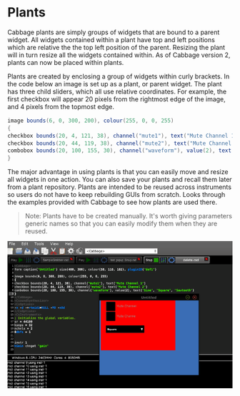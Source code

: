 # Plants

Cabbage plants are simply groups of widgets that are bound to a parent widget. All widgets contained within a plant have top and left positions which are relative the the top left position of the parent. Resizing the plant will in turn resize all the widgets contained within. As of Cabbage version 2, plants can now be placed within plants.  

Plants are created by enclosing a group of widgets within curly brackets. In the code below an image is set up as a plant, or parent widget. The plant has three child sliders, which all use relative coordinates. For example, the first checkbox will appear 20 pixels from the rightmost edge of the image, and 4 pixels from the topmost edge. 

```csharp
image bounds(6, 0, 300, 200), colour(255, 0, 0, 255)
{
checkbox bounds(20, 4, 121, 38), channel("mute1"), text("Mute Channel 1")
checkbox bounds(20, 44, 119, 38), channel("mute2"), text("Mute Channel 2")
combobox bounds(20, 100, 155, 30), channel("waveform"), value(2), text("Sine", "Square", "Sawtooth") 
}
``` 

The major advantage in using plants is that you can easily move and resize all widgets in one action. You can also save your plants and recall them later from a plant repository. Plants are intended to be reused across instruments so users do not have to keep rebuilding GUIs from scratch. Looks through the examples provided with Cabbage to see how plants are used there.  

> Note: Plants have to be created manually. It's worth giving parameters generic names so that you can easily modify them when they are reused. 

![Plants](images/plants.gif)